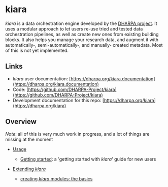# kiara

*kiara* is a data orchestration engine developed by the [DHARPA project](https://dharpa.org). It uses a modular approach
to let users re-use tried and tested data orchestration pipelines, as well as create new ones from existing building
blocks. It also helps you manage your research data, and augment it with automatically-, semi-automatically-, and manually-
created metadata. Most of this is not yet implemented.

## Links

 - *kiara* user documentation: [https://dharpa.org/kiara.documentation](https://dharpa.org/kiara.documentation)
 - Code: [https://github.com/DHARPA-Project/kiara](https://github.com/DHARPA-Project/kiara)
 - Development documentation for this repo: [https://dharpa.org/kiara](https://dharpa.org/kiara)

## Overview

*Note*: all of this is very much work in progress, and a lot of things are missing at the moment

- [Usage](usage/index.md)

   - [Getting started](usage/getting_started.md): a 'getting started with *kiara*' guide for new users

- [Extending *kiara*](extending_kiara/index.md)

    - [creating *kiara* modules: the basics](extending_kiara/creating_modules/the_basics.md)
